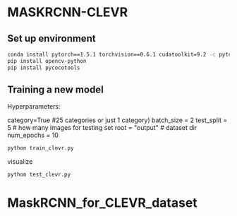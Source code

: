 # MASKRCNN-CLEVR



## Set up environment



```sh
conda install pytorch==1.5.1 torchvision==0.6.1 cudatoolkit=9.2 -c pytorch
pip install opencv-python
pip install pycocotools
```

## Training a new model

Hyperparameters:

category=True #25 categories or just 1 category)
batch_size = 2
test_split = 5 # how many images for testing set
root = "output" # dataset dir
num_epochs = 10

```sh
python train_clevr.py
```

visualize

```sh
python test_clevr.py
```

# MaskRCNN_for_CLEVR_dataset
